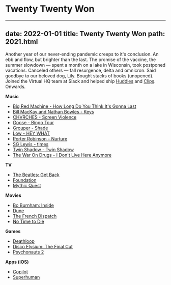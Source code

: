 # Twenty Twenty Won
---
date: 2022-01-01
title: Twenty Twenty Won
path: 2021.html
---
Another year of our never-ending pandemic creeps to it's conclusion. An ebb and flow, but brighter than the last. The promise of the vaccine, the summer slowdown — spent a month on a lake in Wisconsin, took postponed vacations. Canceled others — fall resurgence, delta and omnicron. Said goodbye to our beloved dog, Lily. Bought stacks of books (unopened). Joined the Virtual HQ team at Slack and helped ship [Huddles](https://www.theverge.com/2021/6/30/22556992/slack-huddles-audio-calls-feature-launch-discord-like) and [Clips](https://slack.design/articles/the-story-of-slack-clips/). Onwards.

**Music**

- [Big Red Machine - How Long Do You Think It's Gonna Last](https://open.spotify.com/album/3YbMxdapL6mvSQjosFkc0T)
- [Bill MacKay and Nathan Bowles - Keys](https://open.spotify.com/album/3Bv6ol41xLGguHuiY44j3k)
- [CHVRCHES - Screen Violence](https://open.spotify.com/album/0KuAi49HdkjHiuL7TjKsud)
- [Goose - Bingo Tour](https://open.spotify.com/album/7kUFULnd3HaPiIAnLubiGZ)
- [Grouper - Shade](https://open.spotify.com/album/1w3EOCPDwqWIiu2c1pHylJ)
- [Low - HEY WHAT](https://open.spotify.com/album/6S6jg2LuEwGdo9iYMSwCBS)
- [Porter Robinson - Nurture](https://open.spotify.com/album/4btev9CC7D5soKdcIP6ApM)
- [SG Lewis - times](https://open.spotify.com/album/6WlRyrfOBZGYA5u5TmloKY)
- [Twin Shadow - Twin Shadow](https://open.spotify.com/album/4QZCgxTBUhyILi8vxR4fYU)
- [The War On Drugs - I Don't Live Here Anymore](https://open.spotify.com/album/69jQsPvJzMvcb2fGqI2qaB)

**TV**
- [The Beatles: Get Back](https://www.disneyplus.com/series/the-beatles-get-back/7DcWEeWVqrkE)
- [Foundation](https://tv.apple.com/us/show/foundation)
- [Mythic Quest](https://tv.apple.com/us/show/mythic-quest)

**Movies**
- [Bo Burnham: Inside](https://www.netflix.com/title/81289483)
- [Dune](https://itunes.apple.com/us/movie/dune/id1585877256)
- [The French Dispatch](https://itunes.apple.com/us/movie/the-french-dispatch-of-the-liberty-kansas-evening-sun/id1593341017)
- [No Time to Die](https://itunes.apple.com/us/movie/no-time-to-die/id1589483727)

**Games**
- [Deathloop](https://store.steampowered.com/app/1252330/DEATHLOOP/)
- [Disco Elysium: The Final Cut](https://store.steampowered.com/app/632470/Disco_Elysium__The_Final_Cut/)
- [Psychonauts 2](https://store.steampowered.com/app/607080/Psychonauts_2/)

**Apps (iOS)**
- [Copilot](https://apps.apple.com/app/apple-store/id1447330651)
- [Superhuman](https://apps.apple.com/us/app/superhuman-mail/id1120837655)
